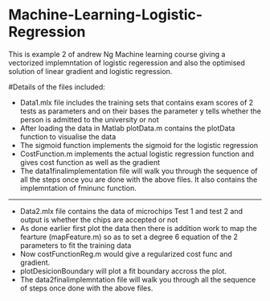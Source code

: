 # Machine-Learning-Logistic-Regression

This is example 2 of andrew Ng Machine learning course giving a vectorized implemntation of logistic regeression and also the optimised solution of linear gradient and logistic regression.

#Details of the files included:

- Data1.mlx file includes the training sets that contains exam scores of 2 tests as parameters and on their bases the parameter y tells whether the person is admitted to the university or not
- After loading the data in Matlab plotData.m contains the plotData function to visualise the data
- The sigmoid function implements the sigmoid for the logistic regression
- CostFunction.m implements the actual logistic regression function and gives cost function as well as the gradient
- The data1finalimplementation file will walk you through the sequence of all the steps once you are done with the above files. It also contains the implemntation of fminunc function.

***********
- Data2.mlx file contains the data of microchips Test 1  and test 2 and output is whether the chips are accepted or not
- As done earlier first plot the data then there is addition work to map the fearture (mapFeature.m) so as to set a degree 6 equation of the 2 parameters to fit the training data 
- Now costFunctionReg.m would give a regularized cost func and gradient.
- plotDesicionBoundary will plot a fit boundary accross the plot.
- The data2finalimplemntation file will walk you through all the sequence of steps once done with the above files.

